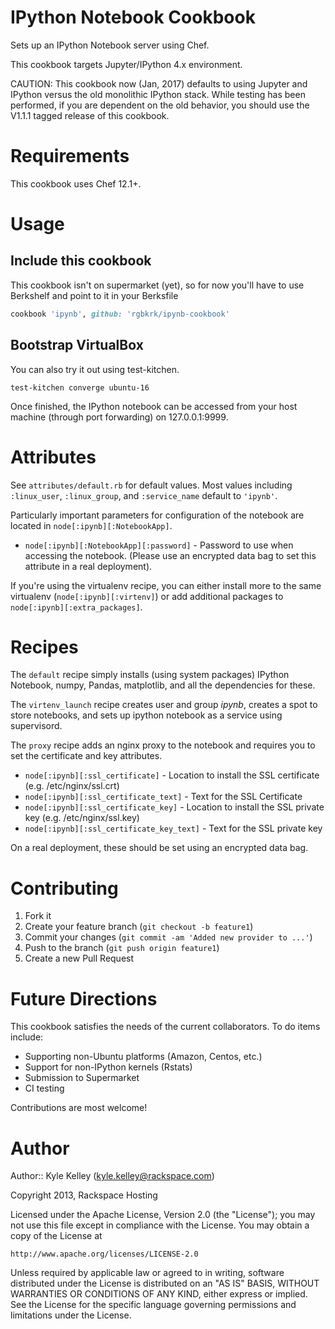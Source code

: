 # IPython Notebook Cookbook

Sets up an IPython Notebook server using Chef.

This cookbook targets Jupyter/IPython 4.x environment.

CAUTION: This cookbook now (Jan, 2017) defaults to using Jupyter and IPython versus the old 
monolithic IPython stack. While testing has been performed, if you are dependent on the 
old behavior, you should use the V1.1.1 tagged release of this cookbook.

# Requirements

This cookbook uses Chef 12.1+.

# Usage

## Include this cookbook

This cookbook isn't on supermarket (yet), so for now you'll have to use Berkshelf and point to it in your Berksfile

```ruby
cookbook 'ipynb', github: 'rgbkrk/ipynb-cookbook'
```

## Bootstrap VirtualBox

You can also try it out using test-kitchen.

    test-kitchen converge ubuntu-16

Once finished, the IPython notebook can be accessed from your host machine (through port forwarding) on 127.0.0.1:9999.

# Attributes

See `attributes/default.rb` for default values. Most values including `:linux_user`, `:linux_group`, and `:service_name` default to `'ipynb'`.

Particularly important parameters for configuration of the notebook are located in `node[:ipynb][:NotebookApp]`.

* `node[:ipynb][:NotebookApp][:password]` - Password to use when accessing the notebook. (Please use an encrypted data bag to set this attribute in a real deployment).

If you're using the virtualenv recipe, you can either install more to the same virtualenv (`node[:ipynb][:virtenv]`) or add additional packages to `node[:ipynb][:extra_packages]`.

# Recipes

The `default` recipe simply installs (using system packages) IPython Notebook, numpy, Pandas, matplotlib, and all the dependencies for these.

The `virtenv_launch` recipe creates user and group *ipynb*, creates a spot to store notebooks, and sets up ipython notebook as a service using supervisord.

The `proxy` recipe adds an nginx proxy to the notebook and requires you to set the certificate and key attributes.

* `node[:ipynb][:ssl_certificate]` - Location to install the SSL certificate (e.g. /etc/nginx/ssl.crt)
* `node[:ipynb][:ssl_certificate_text]` - Text for the SSL Certificate
* `node[:ipynb][:ssl_certificate_key]` - Location to install the SSL private key (e.g. /etc/nginx/ssl.key)
* `node[:ipynb][:ssl_certificate_key_text]` - Text for the SSL private key

On a real deployment, these should be set using an encrypted data bag.

# Contributing

1. Fork it
2. Create your feature branch (`git checkout -b feature1`)
3. Commit your changes (`git commit -am 'Added new provider to ...'`)
4. Push to the branch (`git push origin feature1`)
5. Create a new Pull Request

# Future Directions

This cookbook satisfies the needs of the current collaborators. To do items include:
- Supporting non-Ubuntu platforms (Amazon, Centos, etc.)
- Support for non-IPython kernels (Rstats)
- Submission to Supermarket
- CI testing

Contributions are most welcome!

# Author

Author:: Kyle Kelley (kyle.kelley@rackspace.com)

Copyright 2013, Rackspace Hosting

Licensed under the Apache License, Version 2.0 (the "License");
you may not use this file except in compliance with the License.
You may obtain a copy of the License at

    http://www.apache.org/licenses/LICENSE-2.0

Unless required by applicable law or agreed to in writing, software
distributed under the License is distributed on an "AS IS" BASIS,
WITHOUT WARRANTIES OR CONDITIONS OF ANY KIND, either express or implied.
See the License for the specific language governing permissions and
limitations under the License.

[Vagrant]:http://vagrantup.com/
[Berkshelf]:http://berkshelf.com/
[Bundler]:http://gembundler.com/
